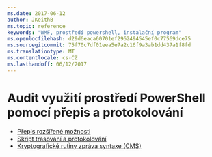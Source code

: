 ```yaml
---
ms.date: 2017-06-12
author: JKeithB
ms.topic: reference
keywords: "WMF, prostředí powershell, instalační program"
ms.openlocfilehash: d29d6eaca60701ef2962494545ef0c77569dce75
ms.sourcegitcommit: 75f70c7df01eea5e7a2c16f9a3ab1dd437a1f8fd
ms.translationtype: MT
ms.contentlocale: cs-CZ
ms.lasthandoff: 06/12/2017
---
```

# <a name="audit-powershell-usage-using-transcription-and-logging"></a>Audit využití prostředí PowerShell pomocí přepis a protokolování

- [Přepis rozšířené možnosti](audit_transcript.md)
- [Skript trasování a protokolování](audit_script.md)
- [Kryptografické rutiny zpráva syntaxe (CMS)](audit_cms.md)

